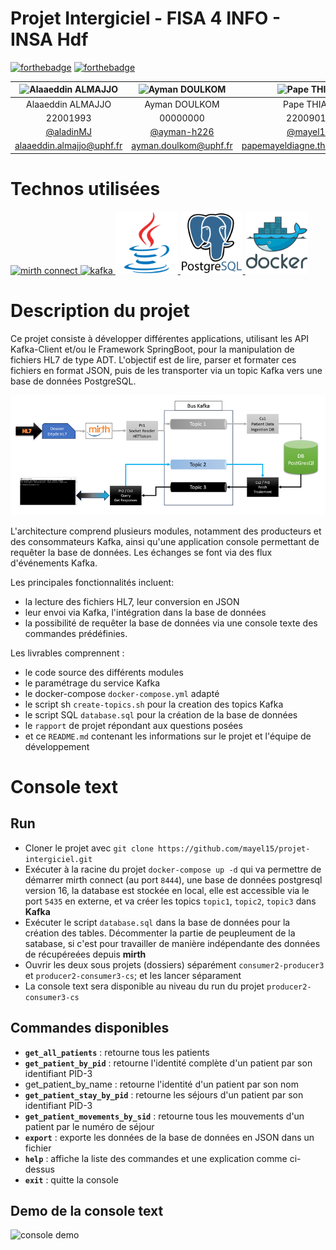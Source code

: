 # Projet Intergiciel - FISA 4 INFO - INSA Hdf
[![forthebadge](http://forthebadge.com/images/badges/built-with-love.svg)](https://github.com/mayel15/projet-intergiciel) [![forthebadge](https://forthebadge.com/images/badges/made-with-java.png)](https://github.com/mayel15/projet-intergiciel)

| ![Alaaeddin ALMAJJO](https://avatars.githubusercontent.com/u/77294802?v=4)  | ![Ayman DOULKOM](https://avatars.githubusercontent.com/u/116734751?v=4)          | ![Pape THIAM](https://avatars.githubusercontent.com/u/97792012?v=4) |
| :--------------: | :--------------: | :--------------: |
| Alaaeddin ALMAJJO | Ayman DOULKOM        | Pape THIAM  |
| 22001993  | 00000000           | 22009010  |
| [@aladinMJ](https://github.com/aladinMJ) | [@ayman-h226](https://github.com/ayman-h226)        | [@mayel15](https://github.com/mayel15)  |
| alaaeddin.almajjo@uphf.fr  | ayman.doulkom@uphf.fr           | papemayeldiagne.thiam@uphf.fr  |

# Technos utilisées

<a href="https://github.com/nextgenhealthcare/connect" target="_blank" rel="noreferrer"> <img src="https://imgs.search.brave.com/IJhQoF6ymM5JPT7_Jn6SHWO8dj8NggPgkQE1gYJ72zo/rs:fit:500:0:0/g:ce/aHR0cHM6Ly93d3cu/bWVkaXRlY3MuY29t/L3dwLWNvbnRlbnQv/dXBsb2Fkcy9taXJ0/aC1sb2dvLndlYnA" alt="mirth connect" width="175" height="100"/> </a> <a href="https://kafka.apache.org/" target="_blank" rel="noreferrer"> <img src="https://imgs.search.brave.com/vUNX5vHj053oH8GdZXva9X8byPP-0OQMCLXSgv3rLtU/rs:fit:500:0:0/g:ce/aHR0cHM6Ly9zdGF0/aWMud2lraWEubm9j/b29raWUubmV0L2xv/Z29wZWRpYS9pbWFn/ZXMvZC9kOC9BcGFj/aGVfS2Fma2FfTG9n/by5qcGcvcmV2aXNp/b24vbGF0ZXN0L3Nj/YWxlLXRvLXdpZHRo/LWRvd24vMzAwP2Ni/PTIwMjIwNzAzMDIz/NjEz.jpeg" alt="kafka" width="260" height="100"/> </a> <a href="https://www.java.com" target="_blank" rel="noreferrer"> <img src="https://raw.githubusercontent.com/devicons/devicon/master/icons/java/java-original.svg" alt="java" width="100" height="100"/> </a>  <a href="https://www.postgresql.org" target="_blank" rel="noreferrer"> <img src="https://raw.githubusercontent.com/devicons/devicon/master/icons/postgresql/postgresql-original-wordmark.svg" alt="postgresql" width="100" height="100"/> </a> </a> <a href="https://www.docker.com/" target="_blank" rel="noreferrer"> <img src="https://raw.githubusercontent.com/devicons/devicon/master/icons/docker/docker-original-wordmark.svg" alt="docker" width="100" height="100"/> </a>

# Description du projet 

Ce projet consiste à développer différentes applications, utilisant les API Kafka-Client et/ou le Framework SpringBoot, pour la manipulation de fichiers HL7 de type ADT. L'objectif est de lire, parser et formater ces fichiers en format JSON, puis de les transporter via un topic Kafka vers une base de données PostgreSQL.

![synoptique des echanges](assets/synoptique-echanges.png)

L'architecture comprend plusieurs modules, notamment des producteurs et des consommateurs Kafka, ainsi qu'une application console permettant de requêter la base de données. Les échanges se font via des flux d'événements Kafka.

Les principales fonctionnalités incluent:
- la lecture des fichiers HL7, leur conversion en JSON
- leur envoi via Kafka, l'intégration dans la base de données
- la possibilité de requêter la base de données via une console texte des commandes prédéfinies.

Les livrables comprennent :
- le code source des différents modules
- le paramétrage du service Kafka
- le docker-compose `docker-compose.yml` adapté
- le script sh `create-topics.sh` pour la creation des topics Kafka 
- le script SQL `database.sql` pour la création de la base de données
- le `rapport` de projet répondant aux questions posées
- et ce `README.md` contenant les informations sur le projet et l'équipe de développement

# Console text 

## Run

- Cloner le projet avec `git clone https://github.com/mayel15/projet-intergiciel.git`
- Exécuter à la racine du projet `docker-compose up -d` qui va permettre de démarrer mirth connect (au port `8444`), une base de données postgresql version 16, la database est stockée en local, elle est accessible via le port `5435` en externe, et va créer les topics `topic1`, `topic2`, `topic3` dans **Kafka**
- Exécuter le script `database.sql` dans la base de données pour la création des tables. Décommenter la partie de peupleument de la satabase, si c'est pour travailler de manière indépendante des données de récupéreées depuis **mirth** 
- Ouvrir les deux sous projets (dossiers) séparément `consumer2-producer3` et `producer2-consumer3-cs`; et les lancer séparament
- La console text sera disponible au niveau du run du projet `producer2-consumer3-cs`
  
## Commandes disponibles
- **`get_all_patients`** : retourne tous les patients
- **`get_patient_by_pid`** : retourne l'identité complète d'un patient par son identifiant PID-3
- get_patient_by_name : retourne l'identité d'un patient par son nom
- **`get_patient_stay_by_pid`** : retourne les séjours d'un patient par son identifiant PID-3
- **`get_patient_movements_by_sid`** : retourne tous les mouvements d'un patient par le numéro de séjour
- **`export`** : exporte les données de la base de données en JSON dans un fichier
- **`help`** : affiche la liste des commandes et une explication comme ci-dessus
- **`exit`** : quitte la console

## Demo de la console text
![console demo](assets/console-demo.gif)
